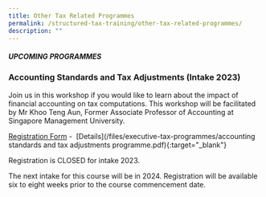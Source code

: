 ```yaml
---
title: Other Tax Related Programmes
permalink: /structured-tax-training/other-tax-related-programmes/
description: ""
---
```

##### **UPCOMING PROGRAMMES**


### **Accounting Standards and Tax Adjustments (Intake 2023)**

Join us in this workshop if you would like to learn about the impact of financial accounting on tax computations. This workshop will be facilitated by Mr Khoo Teng Aun, Former Associate Professor of Accounting at Singapore Management University.

[Registration Form](https://form.gov.sg/642271cdb69f6400120014f5) -  [Details](/files/executive-tax-programmes/accounting standards and tax adjustments programme.pdf){:target="_blank"}

Registration is CLOSED for intake 2023.

The next intake for this course will be in 2024. Registration will be available six to eight weeks prior to the course commencement date.
